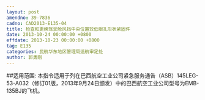 ```yaml
---
layout: post
amendno: 39-7836
cadno: CAD2013-E135-04
title: 检查和更换驾驶舱风挡中央位置较低眼孔形状紧固件
date: 2013-10-24 00:00:00 +0800
effdate: 2013-10-23 00:00:00 +0800
tag: E135
categories: 民航华东地区管理局适航审定处
author: 郭勇刚
---
```


##适用范围:
本指令适用于列在巴西航空工业公司紧急服务通告（ASB）145LEG-53-A032（修订01版，2013年9月24日颁发）中的巴西航空工业公司型号为EMB-135BJ的飞机。

